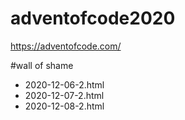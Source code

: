 # adventofcode2020
https://adventofcode.com/ 


#wall of shame
- 2020-12-06-2.html
- 2020-12-07-2.html
- 2020-12-08-2.html


